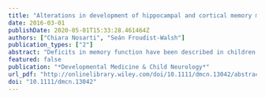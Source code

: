 ```yaml
---
title: "Alterations in development of hippocampal and cortical memory mechanisms following very preterm birth"
date: 2016-03-01
publishDate: 2020-05-01T15:33:28.461464Z
authors: ["Chiara Nosarti", "Seán Froudist-Walsh"]
publication_types: ["2"]
abstract: "Deficits in memory function have been described in children and adolescents who were born very preterm (VPT), which can have profound effects on their school achievement and everyday life. However, to date, little is known about the development of the neuroanatomical substrates of memory following VPT birth. Here we focus on episodic and working memory and highlight key recent functional and structural magnetic resonance imaging (MRI) studies that have advanced our understanding of the relationship between alterations seen in the VPT brain and typical neurodevelopment of networks supporting these memory functions. We contrast evidence from the episodic and working memory literatures and suggest that knowledge gained from these functional and neuroanatomical studies may point to specific time windows in which working memory interventions may be most effective."
featured: false
publication: "*Developmental Medicine & Child Neurology*"
url_pdf: "http://onlinelibrary.wiley.com/doi/10.1111/dmcn.13042/abstract"
doi: "10.1111/dmcn.13042"
---
```


